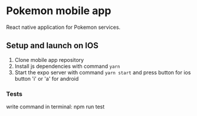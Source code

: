 # Pokemon mobile app


React native application for Pokemon services.


## Setup and launch on IOS


1. Clone mobile app repository
2. Install js dependencies with command `yarn`
4. Start the expo server with command `yarn start` and press button for ios button 'i' or 'a' for android

### Tests


write command in terminal: npm run test   
